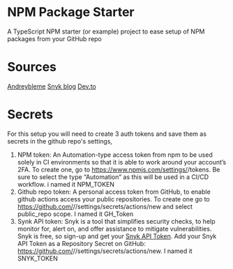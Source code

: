 # NPM Package Starter
A TypeScript NPM starter (or example) project to ease setup of NPM packages from your GitHub repo

# Sources
[Andreybleme](https://andreybleme.com/2020-05-31/hosting-private-npm-packages-for-free/)
[Snyk blog](https://snyk.io/blog/best-practices-create-modern-npm-package/)
[Dev.to](https://dev.to/kouts/automated-versioning-and-package-publishing-using-github-actions-and-semantic-release-1kce)

# Secrets
For this setup you will need to create 3 auth tokens and save them as secrets in the github repo's settings, 
1. NPM token: An Automation-type access token from npm to be used solely in CI environments so that it is able to work around your account’s 2FA. To create one, go to https://www.npmjs.com/settings/<your-npm-account>/tokens. Be sure to select the type “Automation” as this will be used in a CI/CD workflow. i named it NPM_TOKEN
2. Github repo token: A personal access token from GitHub, to enable github actions access your public repositories. To create one go to https://github.com/<your-name-or-github-organization>/<your-repo-name>/settings/secrets/actions/new and select public_repo scope. I named it GH_Token
3. Synk API token: Snyk is a tool that simplifies security checks, to help monitor for, alert on, and offer assistance to mitigate vulnerabilities. Snyk is free, so sign-up and get your [Snyk API Token](https://app.snyk.io/account). Add your Snyk API Token as a Repository Secret on GitHub: https://github.com/<your-account-or-organization>/<your-repo-name>/settings/secrets/actions/new. I named it SNYK_TOKEN